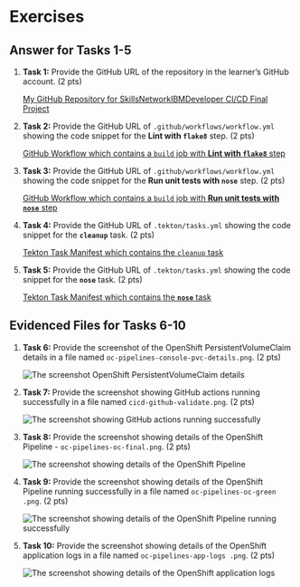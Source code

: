 # Exercises

## Answer for Tasks 1-5

1. **Task 1:** Provide the GitHub URL of the repository in the learner’s GitHub account. (2 pts)

    [My GitHub Repository for SkillsNetworkIBMDeveloper CI/CD Final Project](https://github.com/fResult/ci-cd-final-project)

2. **Task 2:** Provide the GitHub URL of `.github/workflows/workflow.yml` showing the code snippet for the **Lint with `flake8`** step. (2 pts)

    [GitHub Workflow which contains a `build` job with **Lint with `flake8`** step](../.github/workflows/workflow.yml#L21-L24)

3. **Task 3:** Provide the GitHub URL of `.github/workflows/workflow.yml` showing the code snippet for the **Run unit tests with `nose`** step. (2 pts)

    [GitHub Workflow which contains a `build` job with **Run unit tests with `nose`** step](../.github/workflows/workflow.yml#L25-L27)

4. **Task 4:** Provide the GitHub URL of `.tekton/tasks.yml` showing the code snippet for the **`cleanup`** task. (2 pts)

    [Tekton Task Manifest which contains the `cleanup` task](../.tekton/tasks.yml#L1-L33)

5. **Task 5:** Provide the GitHub URL of `.tekton/tasks.yml` showing the code snippet for the **`nose`** task. (2 pts)

    [Tekton Task Manifest which contains the **`nose`** task](../.tekton/tasks.yml#L37-L58)

## Evidenced Files for Tasks 6-10

1. **Task 6:** Provide the screenshot of the OpenShift PersistentVolumeClaim details in a file named `oc-pipelines-console-pvc-details.png`. (2 pts)

    ![The screenshot  OpenShift PersistentVolumeClaim details](https://github.com/user-attachments/assets/a73c490a-a715-4481-b9e6-d53d039950ab)

2. **Task 7:** Provide the screenshot showing GitHub actions running successfully in a file named `cicd-github-validate.png`. (2 pts)

    ![The screenshot showing GitHub actions running successfully](https://github.com/user-attachments/assets/6f97025a-3b10-4714-86c1-6b9546bd6075)

3. **Task 8:** Provide the screenshot showing details of the OpenShift Pipeline - `oc-pipelines-oc-final.png`. (2 pts)

    ![The screenshot showing details of the OpenShift Pipeline](https://github.com/user-attachments/assets/ebe2ca41-9190-45bd-9939-e3eafdf310d4)

4. **Task 9:** Provide the screenshot showing details of the OpenShift Pipeline running successfully in a file named `oc-pipelines-oc-green .png`. (2 pts)

    ![The screenshot showing details of the OpenShift Pipeline running successfully](https://github.com/user-attachments/assets/4dd7313a-e9da-40c7-bb29-df04918c88b0)

5. **Task 10:** Provide the screenshot showing details of the OpenShift application logs in a file named `oc-pipelines-app-logs .png`. (2 pts)

    ![The screenshot showing details of the OpenShift application logs](https://github.com/user-attachments/assets/5b9aba95-441c-47d7-a6fd-1608e2e4312b)
